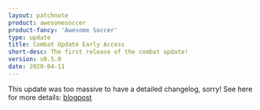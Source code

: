 ```yaml
---
layout: patchnote
product: awesomesoccer
product-fancy: 'Awesome Soccer'
type: update
title: Combat Update Early Access
short-desc: The first release of the combat update!
version: v0.5.0
date: 2020-04-11
---
```


This update was too massive to have a detailed changelog, sorry! See here for more details: [blogpost](https://pinewood.team/posts/2020-04-11/combat-update.html)